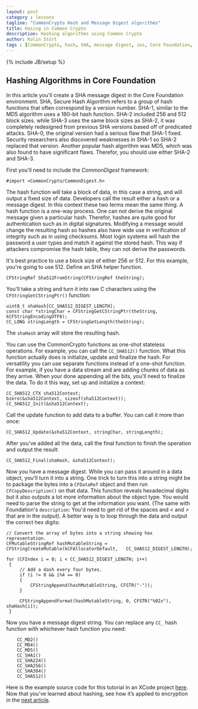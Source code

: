 ```yaml
---
layout: post
category : lessons
tagline: "CommonCrypto Hash and Message Digest algorithms"
title: Hasing in Common Crypto
description: Hashing algorithms using Common Crypto
author: Kolin Stürt
tags : [CommonCrypto, hash, SHA, message digest, ios, Core Foundation, tutorial]
---
```

{% include JB/setup %}

## Hashing Algorithms in Core Foundation

In this article you'll create a SHA message digest in the Core Foundation environment. SHA, Secure Hash Algorithm refers to a group of hash functions that often correspond by a version number. SHA-1, similar to the MD5 algorithm uses a 160-bit hash function. SHA-2 included 256 and 512 block sizes. while SHA-3 uses the same block sizes as SHA-2, it was completely redesigned from previous SHA versions based off of predicated attacks. SHA-0, the original version had a serious flaw that SHA-1 fixed. Security researchers also discovered weaknesses in SHA-1 so SHA-2 replaced that version. Another popular hash algorithm was MD5, which was also found to have significant flaws. Therefor, you should use either SHA-2 and SHA-3.

First you'll need to include the *CommonDigest* framework:

	#import <CommonCrypto/CommonDigest.h>

The hash function will take a block of data, in this case a string, and will output a fixed size of data. Developers call the result either a hash or a message digest. In this context these two terms mean the same thing. A hash function is a one-way process. One can not derive the original message given a particular hash. Therefor, hashes are quite good for authentication such as in digital signatures. Modifying a message would change the resulting hash so hashes also have wide use in verification of integrity such as in using checksums. Most login systems will hash the password a user types and match it against the stored hash. This way if attackers compromise the hash table, they can not derive the passwords.

It's best practice to use a block size of either 256 or 512. For this example, you're going to use 512. Define an SHA helper function. 

	CFStringRef Sha512FromString(CFStringRef theString);
	
	
You'll take a string and turn it into raw C characters using the `CFStringGetCStringPtr()` function: 

    uint8_t shaHash[CC_SHA512_DIGEST_LENGTH];
    const char *stringChar = CFStringGetCStringPtr(theString, kCFStringEncodingUTF8);
    CC_LONG stringLength = CFStringGetLength(theString);

The `shaHash` array will store the resulting hash. 

You can use the CommonCrypto functions as one-shot stateless operations. For example, you can call the `CC_SHA512()` function. What this function actually does is initialize, update and finalize the hash. For versatility you can use separate functions instead of a one-shot function. For example, if you have a data stream and are adding chunks of data as they arrive. When your done appending all the bits, you'll need to finalize the data. To do it this way, set up and initialize a context:

	CC_SHA512_CTX sha512Context;
    bzero(&sha512Context, sizeof(sha512Context));
	CC_SHA512_Init(&sha512Context);

Call the update function to add data to a buffer. You can call it more than once:
	
	CC_SHA512_Update(&sha512Context, stringChar, stringLength);
	
After you've added all the data, call the final function to finish the operation and output the result:

	CC_SHA512_Final(shaHash, &sha512Context);


Now you have a message digest. While you can pass it around in a data object, you'll turn it into a string. One trick to turn this into a string might be to package the bytes into a `CFDataRef` object and then run `CFCopyDescription()` on that data. This function reveals hexadecimal digits but it also outputs a lot more information about the object type. You would need to parse the string to get at the information you want. (The same with Foundation's `description`: You'd need to get rid of the spaces and *<* and *>* that are in the output). A better way is to loop through the data and output the correct hex digits:

	// Convert the array of bytes into a string showing hex representation.
	CFMutableStringRef hashMutableString = CFStringCreateMutable(kCFAllocatorDefault, 	CC_SHA512_DIGEST_LENGTH);
	 
	for (CFIndex i = 0; i < CC_SHA512_DIGEST_LENGTH; i++)
	 {
	     // Add a dash every four bytes.
	     if (i != 0 && i%4 == 0)
	     {
	         CFStringAppend(hashMutableString, CFSTR("-"));
	     }
	     
	     CFStringAppendFormat(hashMutableString, 0, CFSTR("%02x"), shaHash[i]);
	 }
	 
Now you have a message digest string. You can replace any `CC_` hash function with whichever hash function you need:
	 	
	 	CC_MD2()
	 	CC_MD4()
		CC_MD5()
		CC_SHA1()
		CC_SHA224()
		CC_SHA256()
		CC_SHA384()
		CC_SHA512()
		
Here is the example source code for this tutorial in an XCode project [here](https://github.com/CollinBStuart/MessageDigest). Now that you’ve learned about hashing, see how it’s applied to encryption in the [next article](https://kolinsturt.github.io/lessons/2014/01/01/common_crypto).
